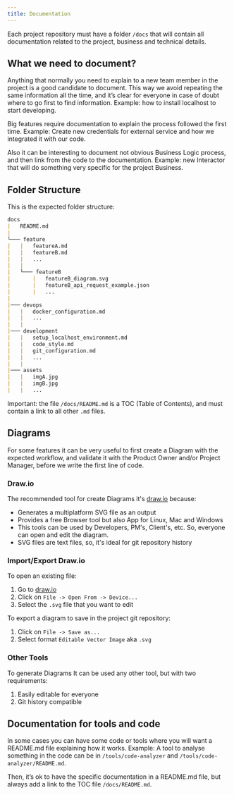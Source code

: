 ```yaml
---
title: Documentation
---
```


Each project repository must have a folder `/docs` that will contain all documentation related to the project, business and technical details.

## What we need to document?

Anything that normally you need to explain to a new team member in the project is a good candidate to document. This 
way we avoid repeating the same information all the time, and it’s clear for everyone in case of doubt where to go 
first to find information.
Example: how to install localhost to start developing.

Big features require documentation to explain the process followed the first time.
Example: Create new credentials for external service and how we integrated it with our code.

Also it can be interesting to document not obvious Business Logic process, and then link from the code to the documentation.
Example: new Interactor that will do something very specific for the project Business.

## Folder Structure

This is the expected folder structure:

```markdown
docs
|   README.md
|
└─── feature
|   |   featureA.md
|   |   featureB.md
|   |   ...
|   |
|   └─── featureB
|       |   featureB_diagram.svg
|       |   featureB_api_request_example.json
|       |   ...
|
|─── devops
|   |   docker_configuration.md
|   |   ...
|   |
|─── development
|   |   setup_localhost_environment.md
|   |   code_style.md
|   |   git_configuration.md
|   |   ...
|   |
|─── assets
|   |   imgA.jpg
|   |   imgB.jpg
|   |   ...
```

Important: the file `/docs/README.md` is a TOC (Table of Contents), and must contain a link to all other `.md` files.

## Diagrams

For some features it can be very useful to first create a Diagram with the expected workflow, and validate it with the
Product Owner and/or Project Manager, before we write the first line of code.

### Draw.io

The recommended tool for create Diagrams it's [draw.io](https://www.draw.io) because:

- Generates a multiplatform SVG file as an output
- Provides a free Browser tool but also App for Linux, Mac and Windows
- This tools can be used by Developers, PM's, Client's, etc. So, everyone can open and edit the diagram.
- SVG files are text files, so, it's ideal for git repository history

### Import/Export Draw.io

To open an existing file:

1. Go to [draw.io](https://www.draw.io)
2. Click on `File -> Open From -> Device...`
3. Select the `.svg` file that you want to edit

To export a diagram to save in the project git repository:

1. Click on `File -> Save as...`
2. Select format `Editable Vector Image` aka `.svg`

### Other Tools

To generate Diagrams It can be used any other tool, but with two requirements:

1. Easily editable for everyone
2. Git history compatible

## Documentation for tools and code

In some cases you can have some code or tools where you will want a README.md file explaining how it works.
Example: A tool to analyse something in the code can be in `/tools/code-analyzer` and 
`/tools/code-analyzer/README.md`.

Then, it’s ok to have the specific documentation in a README.md file, but always add a link to the TOC file 
`/docs/README.md`.
